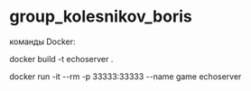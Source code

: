 # group_kolesnikov_boris
команды Docker:

docker build -t echoserver .

docker run -it --rm -p 33333:33333 --name game echoserver
